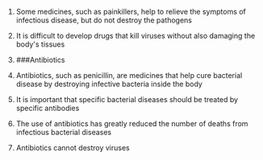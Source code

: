 1. Some medicines, such as painkillers, help to relieve the symptoms of infectious disease, but do not destroy the pathogens
2. It is difficult to develop drugs that kill viruses without also damaging the body's tissues

3. ###Antibiotics
 1. Antibiotics, such as penicillin, are medicines that help cure bacterial disease by destroying infective bacteria inside the body
 2. It is important that specific bacterial diseases should be treated by specific antibodies
 3. The use of antibiotics has greatly reduced the number of deaths from infectious bacterial diseases
 4. Antibiotics cannot destroy viruses
